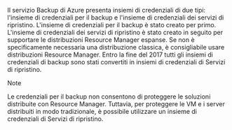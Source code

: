 Il servizio Backup di Azure presenta insiemi di credenziali di due tipi: l'insieme di credenziali per il backup e l'insieme di credenziali dei servizi di ripristino. L'insieme di credenziali per il backup è stato creato per primo. L'insieme di credenziali dei servizi di ripristino è stato creato in seguito per supportare le distribuzioni Resource Manager espanse. Se non è specificamente necessaria una distribuzione classica, è consigliabile usare distribuzioni Resource Manager. Entro la fine del 2017 tutti gli insiemi di credenziali di backup sono stati convertiti in insiemi di credenziali di Servizi di ripristino.

> [!NOTE]
> Le credenziali per il backup non consentono di proteggere le soluzioni distribuite con Resource Manager. Tuttavia, per proteggere le VM e i server distribuiti in modo tradizionale, è possibile utilizzare un insieme di credenziali di Servizi di ripristino.  
> 
> 

